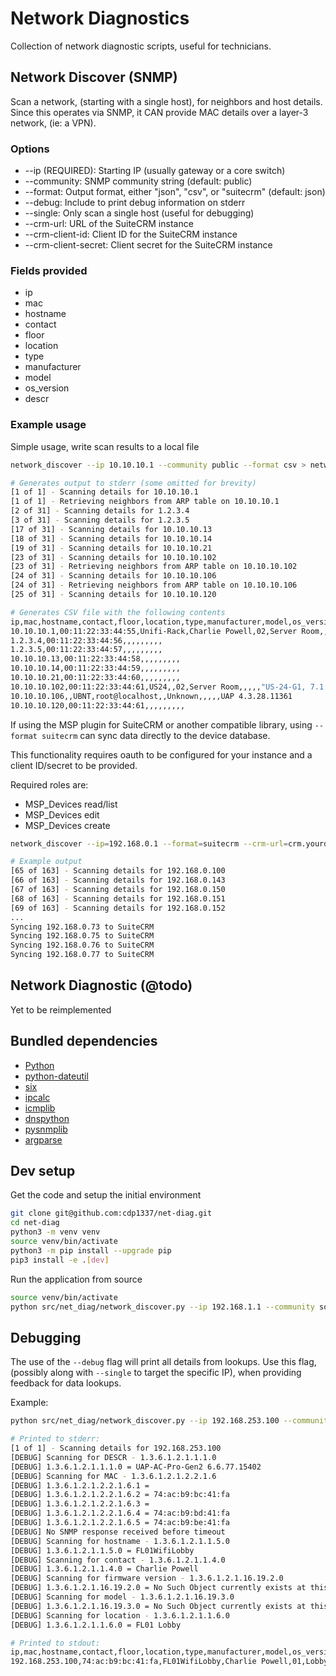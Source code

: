 # Network Diagnostics

Collection of network diagnostic scripts, useful for technicians.


## Network Discover (SNMP)

Scan a network, (starting with a single host), for neighbors and host details.
Since this operates via SNMP, it CAN provide MAC details over a layer-3 network, (ie: a VPN).

### Options

* --ip (REQUIRED): Starting IP (usually gateway or a core switch)
* --community: SNMP community string (default: public)
* --format: Output format, either "json", "csv", or "suitecrm" (default: json)
* --debug: Include to print debug information on stderr
* --single: Only scan a single host (useful for debugging)
* --crm-url: URL of the SuiteCRM instance
* --crm-client-id: Client ID for the SuiteCRM instance
* --crm-client-secret: Client secret for the SuiteCRM instance

### Fields provided

* ip
* mac
* hostname
* contact
* floor
* location
* type
* manufacturer
* model
* os_version
* descr

### Example usage

Simple usage, write scan results to a local file

```bash
network_discover --ip 10.10.10.1 --community public --format csv > network.csv

# Generates output to stderr (some omitted for brevity)
[1 of 1] - Scanning details for 10.10.10.1
[1 of 1] - Retrieving neighbors from ARP table on 10.10.10.1
[2 of 31] - Scanning details for 1.2.3.4
[3 of 31] - Scanning details for 1.2.3.5
[17 of 31] - Scanning details for 10.10.10.13
[18 of 31] - Scanning details for 10.10.10.14
[19 of 31] - Scanning details for 10.10.10.21
[23 of 31] - Scanning details for 10.10.10.102
[23 of 31] - Retrieving neighbors from ARP table on 10.10.10.102
[24 of 31] - Scanning details for 10.10.10.106
[24 of 31] - Retrieving neighbors from ARP table on 10.10.10.106
[25 of 31] - Scanning details for 10.10.10.120

# Generates CSV file with the following contents
ip,mac,hostname,contact,floor,location,type,manufacturer,model,os_version,descr
10.10.10.1,00:11:22:33:44:55,Unifi-Rack,Charlie Powell,02,Server Room,,,,,Linux eVAL-Rack 4.19.152-ui-alpine #4.19.152 SMP Mon Oct 14 10:40:15 CST 2024 aarch64
1.2.3.4,00:11:22:33:44:56,,,,,,,,,
1.2.3.5,00:11:22:33:44:57,,,,,,,,,
10.10.10.13,00:11:22:33:44:58,,,,,,,,,
10.10.10.14,00:11:22:33:44:59,,,,,,,,,
10.10.10.21,00:11:22:33:44:60,,,,,,,,,
10.10.10.102,00:11:22:33:44:61,US24,,02,Server Room,,,,,"US-24-G1, 7.1.26.15869, Linux 3.6.5"
10.10.10.106,,UBNT,root@localhost,,Unknown,,,,,UAP 4.3.28.11361
10.10.10.120,00:11:22:33:44:61,,,,,,,,,
```

If using the MSP plugin for SuiteCRM or another compatible library, 
using `--format suitecrm` can sync data directly to the device database.

This functionality requires oauth to be configured for your instance and a client ID/secret to be provided.

Required roles are:

* MSP_Devices read/list
* MSP_Devices edit
* MSP_Devices create

```bash
network_discover --ip=192.168.0.1 --format=suitecrm --crm-url=crm.yourdomain.tld --crm-client-id=123456-1234-1234-123456789 --crm-client-secret=oauth_secret_key -c public

# Example output
[65 of 163] - Scanning details for 192.168.0.100
[66 of 163] - Scanning details for 192.168.0.143
[67 of 163] - Scanning details for 192.168.0.150
[68 of 163] - Scanning details for 192.168.0.151
[69 of 163] - Scanning details for 192.168.0.152
...
Syncing 192.168.0.73 to SuiteCRM
Syncing 192.168.0.75 to SuiteCRM
Syncing 192.168.0.76 to SuiteCRM
Syncing 192.168.0.77 to SuiteCRM


```



## Network Diagnostic (@todo)

Yet to be reimplemented


## Bundled dependencies

* [Python](https://www.python.org/)
* [python-dateutil](https://pypi.org/project/python-dateutil/)
* [six](https://pypi.org/project/six/)
* [ipcalc](https://pypi.org/project/ipcalc/)
* [icmplib](https://pypi.org/project/icmplib/)
* [dnspython](https://pypi.org/project/dnspython/)
* [pysnmplib](https://pypi.org/project/pysnmplib/)
* [argparse](https://pypi.org/project/argparse/)


## Dev setup

Get the code and setup the initial environment

```bash
git clone git@github.com:cdp1337/net-diag.git
cd net-diag
python3 -m venv venv
source venv/bin/activate
python3 -m pip install --upgrade pip
pip3 install -e .[dev]
```

Run the application from source

```bash
source venv/bin/activate
python src/net_diag/network_discover.py --ip 192.168.1.1 --community somestring --format json --debug
```


## Debugging

The use of the `--debug` flag will print all details from lookups.
Use this flag, (possibly along with `--single` to target the specific IP), when providing feedback
for data lookups.

Example:

```bash
python src/net_diag/network_discover.py --ip 192.168.253.100 --community somepass --format csv --single --debug

# Printed to stderr:
[1 of 1] - Scanning details for 192.168.253.100
[DEBUG] Scanning for DESCR - 1.3.6.1.2.1.1.1.0
[DEBUG] 1.3.6.1.2.1.1.1.0 = UAP-AC-Pro-Gen2 6.6.77.15402
[DEBUG] Scanning for MAC - 1.3.6.1.2.1.2.2.1.6
[DEBUG] 1.3.6.1.2.1.2.2.1.6.1 = 
[DEBUG] 1.3.6.1.2.1.2.2.1.6.2 = 74:ac:b9:bc:41:fa
[DEBUG] 1.3.6.1.2.1.2.2.1.6.3 = 
[DEBUG] 1.3.6.1.2.1.2.2.1.6.4 = 74:ac:b9:bd:41:fa
[DEBUG] 1.3.6.1.2.1.2.2.1.6.5 = 74:ac:b9:be:41:fa
[DEBUG] No SNMP response received before timeout
[DEBUG] Scanning for hostname - 1.3.6.1.2.1.1.5.0
[DEBUG] 1.3.6.1.2.1.1.5.0 = FL01WifiLobby
[DEBUG] Scanning for contact - 1.3.6.1.2.1.1.4.0
[DEBUG] 1.3.6.1.2.1.1.4.0 = Charlie Powell
[DEBUG] Scanning for firmware version - 1.3.6.1.2.1.16.19.2.0
[DEBUG] 1.3.6.1.2.1.16.19.2.0 = No Such Object currently exists at this OID
[DEBUG] Scanning for model - 1.3.6.1.2.1.16.19.3.0
[DEBUG] 1.3.6.1.2.1.16.19.3.0 = No Such Object currently exists at this OID
[DEBUG] Scanning for location - 1.3.6.1.2.1.1.6.0
[DEBUG] 1.3.6.1.2.1.1.6.0 = FL01 Lobby

# Printed to stdout:
ip,mac,hostname,contact,floor,location,type,manufacturer,model,os_version,descr
192.168.253.100,74:ac:b9:bc:41:fa,FL01WifiLobby,Charlie Powell,01,Lobby,,Ubiquiti Networks Inc.,,,UAP-AC-Pro-Gen2 6.6.77.15402
```